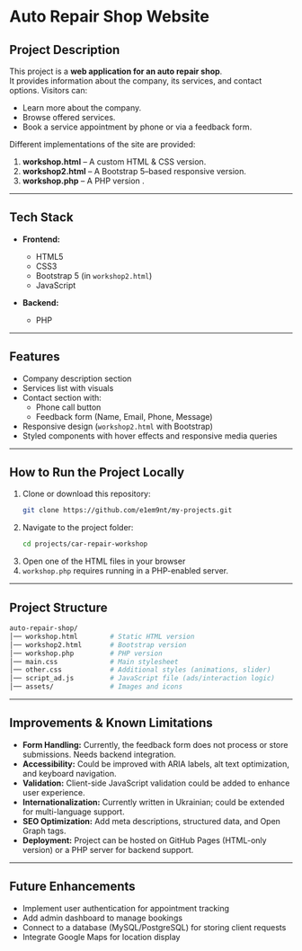# Auto Repair Shop Website

## Project Description
This project is a **web application for an auto repair shop**.  
It provides information about the company, its services, and contact options. Visitors can:
- Learn more about the company.
- Browse offered services.
- Book a service appointment by phone or via a feedback form.

Different implementations of the site are provided:
1. **workshop.html** – A custom HTML & CSS version.  
2. **workshop2.html** – A Bootstrap 5–based responsive version.  
3. **workshop.php** – A PHP version .

---

## Tech Stack
- **Frontend:**
  - HTML5  
  - CSS3
  - Bootstrap 5 (in `workshop2.html`)  
  - JavaScript  

- **Backend:**
  - PHP

--- 

## Features
- Company description section
- Services list with visuals
- Contact section with:
  - Phone call button
  - Feedback form (Name, Email, Phone, Message)
- Responsive design (`workshop2.html` with Bootstrap)
- Styled components with hover effects and responsive media queries

--- 

## How to Run the Project Locally
1. Clone or download this repository:
   ```bash
   git clone https://github.com/e1em9nt/my-projects.git
   ```
2. Navigate to the project folder:
   ```bash
   cd projects/car-repair-workshop
   ```
3. Open one of the HTML files in your browser
4. `workshop.php` requires running in a PHP-enabled server.

---  

## Project Structure
```bash
auto-repair-shop/
│── workshop.html        # Static HTML version
│── workshop2.html       # Bootstrap version
│── workshop.php         # PHP version
│── main.css             # Main stylesheet
│── other.css            # Additional styles (animations, slider)
│── script_ad.js         # JavaScript file (ads/interaction logic)
│── assets/              # Images and icons
```

---

## Improvements & Known Limitations
- **Form Handling:** Currently, the feedback form does not process or store submissions. Needs backend integration.  
- **Accessibility:** Could be improved with ARIA labels, alt text optimization, and keyboard navigation.  
- **Validation:** Client-side JavaScript validation could be added to enhance user experience.  
- **Internationalization:** Currently written in Ukrainian; could be extended for multi-language support.  
- **SEO Optimization:** Add meta descriptions, structured data, and Open Graph tags.  
- **Deployment:** Project can be hosted on GitHub Pages (HTML-only version) or a PHP server for backend support.  

---

## Future Enhancements
- Implement user authentication for appointment tracking  
- Add admin dashboard to manage bookings  
- Connect to a database (MySQL/PostgreSQL) for storing client requests  
- Integrate Google Maps for location display  

